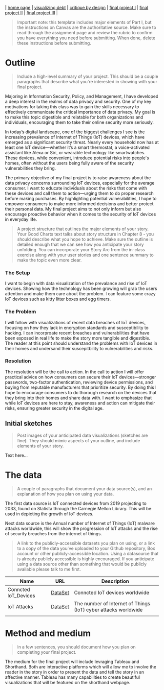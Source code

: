 | [home page](https://cmustudent.github.io/tswd-portfolio-templates/) | [visualizing debt](visualizing-government-debt) | [critique by design](critique-by-design) | [final project I](final-project-part-one) | [final project II](final-project-part-two) | [final project III](final-project-part-three) |


> Important note: this template includes major elements of Part I, but the instructions on Canvas are the authoritative source.  Make sure to read through the assignment page and review the rubric to confirm you have everything you need before submitting.  When done, delete these instructions before submitting.

# Outline
> Include a high-level summary of your project.  This should be a couple paragraphs that describe what you're interested in showing with your final project. 
 
Majoring in Information Security, Policy, and Management, I have developed a deep interest in the realms of data privacy and security. One of my key motivations for taking this class was to gain the skills necessary to effectively communicate the critical importance of data privacy. My goal is to make this topic digestible and relatable for both organizations and individuals, encouraging them to take their online security more seriously.

In today’s digital landscape, one of the biggest challenges I see is the increasing prevalence of Internet of Things (IoT) devices, which have emerged as a significant security threat. Nearly every household now has at least one IoT device—whether it’s a smart thermostat, a voice-activated assistant like Alexa or Siri, or wearable technology like smartwatches. These devices, while convenient, introduce potential risks into people's homes, often without the users being fully aware of the security vulnerabilities they bring.

The primary objective of my final project is to raise awareness about the data privacy concerns surrounding IoT devices, especially for the average consumer. I want to educate individuals about the risks that come with these devices and call them to action—urging them to do proper research before making purchases. By highlighting potential vulnerabilities, I hope to empower consumers to make more informed decisions and better protect their personal data. My final project aims to not only inform but also encourage proactive behavior when it comes to the security of IoT devices in everyday life.

> A project structure that outlines the major elements of your story.  Your Good Charts text talks about story structure in Chapter 8 - you should describe what you hope to achieve.  Make sure the outline is detailed enough that we can see how you anticipate your story unfolding.  You can incorporate your Story Arc from the in-class exercise along with your user stories and one sentence summary to make the topic even more clear.
>
> 

### The Setup 
I want to begin with data visualization of the prevalance and rise of IoT devices. Showing how the technology has been growing will grab the users attention and make them care about the problem. I can feature some crazy IoT devices such as kitty litter boxes and egg timers. 

### The Problem
I will follow with visualizations of recent data breaches of IoT devices, focusing on how they lack in encryption standards and susceptibility to hacking. I can incorproate recent breaches and vulnerabilities that have been exposed in real life to make the story more tangible and digestible. The reader at this point should understand the problems with IoT devices in their homes and undersand their suscepitbility to vulnerabilities and risks. 

### Resolution
The resolution will be the call to action. In the call to action I will offer practical advice on how consumers can secure their IoT devices—stronger passwords, two-factor authentication, reviewing device permissions, and buying from reputable manufacturers that prioritize security. By doing this I hope to encourage consumers to do thorough research on the devices that they bring into their homes and share data with. I want to emphasize that while IoT devices are here to stay, awareness and action can mitigate their risks, ensuring greater security in the digital age.

## Initial sketches
> Post images of your anticipated data visualizations (sketches are fine). They should mimic aspects of your outline, and include elements of your story.  

Text here...

# The data
> A couple of paragraphs that document your data source(s), and an explanation of how you plan on using your data. 

The first data source is IoT connected devices from 2019 projecting to 2033, found on Statista through the Carnegie Mellon Library. This will be used in depicting the growth of IoT devices. 

Next data source is the Annual number of Internet of Things (IoT) malware attacks worldwide, this will show the progression of IoT attacks and the rise of security breaches from the internet of things. 

> A link to the publicly-accessible datasets you plan on using, or a link to a copy of the data you've uploaded to your Github repository, Box account or other publicly-accessible location. Using a datasource that is already publicly accessible is highly encouraged.  If you anticipate using a data source other than something that would be publicly available please talk to me first. 

| Name | URL | Description |
|------|-----|-------------|
|Conncted IoT_Devices | [DataSet](https://github.com/sgolunova/TellingStoriesWithData/blob/main/connected_iot_devices.xlsx)| Conncted IoT devices worldwide|
|IoT Attacks|[DataSet](https://github.com/sgolunova/TellingStoriesWithData/blob/main/IoT_Attacks.xlsx)|The number of Internet of Things (IoT) cyber attacks worldwide|
|      |     |             |

# Method and medium
> In a few sentences, you should document how you plan on completing your final project. 

The medium for the final project will include levraging Tableau and Shorthand. Both are interactive platforms which will allow me to involve the reader in the story in order to present the data and tell the story in an affective manner. Tableau has many capabilities to create beautiful visualizations that will be featured on the shorthand webpage. 
